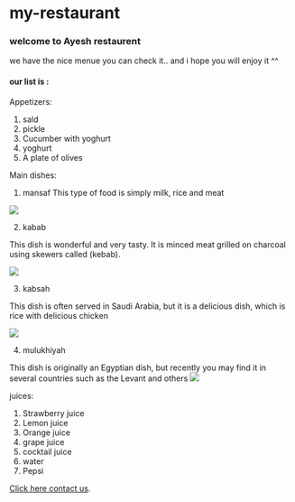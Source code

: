 # my-restaurant

### welcome to Ayesh restaurent 

we have the nice menue you can check it.. and i hope you will enjoy it ^^

#### our list is :

Appetizers:

1. sald
2. pickle
3. Cucumber with yoghurt
4. yoghurt
5. A plate of olives

Main dishes:

1. mansaf 
 This type of food is simply milk, rice and meat

  ![](https://aau.ac.ae/uploads/editor/source/-.jpg)

 2. kabab

  This dish is wonderful and very tasty. It is minced meat grilled on charcoal using skewers called (kebab).

  ![](https://kitchen.sayidaty.net/uploads/small/3a/3acd154e7887e1813e6e1b7007982879_w750_h750.jpg)

  3. kabsah

  This dish is often served in Saudi Arabia, but it is a delicious dish, which is rice with delicious chicken

  ![](https://www.sba7almatbakh.com/wp-content/uploads/2022/04/%D8%B7%D8%B1%D9%8A%D9%82%D8%A9-%D8%B9%D9%85%D9%84-%D9%83%D8%A8%D8%B3%D8%A9-%D8%AF%D8%AC%D8%A7%D8%AC-%D8%B1%D9%87%D9%8A%D8%A8%D9%87-750x470.jpg)

4. mulukhiyah 

This dish is originally an Egyptian dish, but recently you may find it in several countries such as the Levant and others
 ![](https://modo3.com/thumbs/fit630x300/45188/1566802829/%D8%B7%D8%B1%D9%8A%D9%82%D8%A9_%D8%B9%D9%85%D9%84_%D8%A7%D9%84%D9%85%D9%84%D9%88%D8%AE%D9%8A%D8%A9.jpg)


juices:

1. Strawberry juice
2. Lemon juice
3. Orange juice
4. grape juice
5. cocktail juice
6. water
7. Pepsi
 


 [Click here contact us](https://www.facebook.com/mhyy.aldyn.9).

